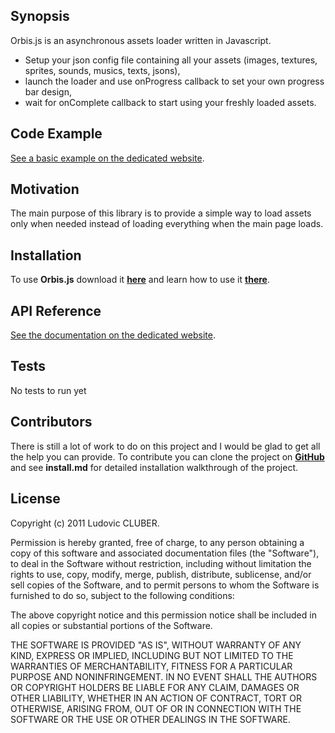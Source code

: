## Synopsis

  Orbis.js is an asynchronous assets loader written in Javascript.
  - Setup your json config file containing all your assets (images, textures, sprites, sounds, musics, texts, jsons),
  - launch the loader and use onProgress callback to set your own progress bar design,
  - wait for onComplete callback to start using your freshly loaded assets.

## Code Example

 [See a basic example on the dedicated website](http://orbisjs.lcluber.com/#example).

## Motivation

The main purpose of this library is to provide a simple way to load assets only when needed instead of loading everything when the main page loads.

## Installation

To use **Orbis.js** download it **[here](http://orbisjs.lcluber.com/#download)** and learn how to use it **[there](http://orbisjs.lcluber.com/#example)**.

## API Reference

[See the documentation on the dedicated website](http://orbisjs.lcluber.com/doc/).

## Tests

No tests to run yet

## Contributors

There is still a lot of work to do on this project and I would be glad to get all the help you can provide.
To contribute you can clone the project on **[GitHub]()** and see  **install.md** for detailed installation walkthrough of the project.

## License

Copyright (c) 2011 Ludovic CLUBER.

Permission is hereby granted, free of charge, to any person obtaining a copy
of this software and associated documentation files (the "Software"), to deal
in the Software without restriction, including without limitation the rights
to use, copy, modify, merge, publish, distribute, sublicense, and/or sell
copies of the Software, and to permit persons to whom the Software is
furnished to do so, subject to the following conditions:

The above copyright notice and this permission notice shall be included in all
copies or substantial portions of the Software.

THE SOFTWARE IS PROVIDED "AS IS", WITHOUT WARRANTY OF ANY KIND, EXPRESS OR
IMPLIED, INCLUDING BUT NOT LIMITED TO THE WARRANTIES OF MERCHANTABILITY,
FITNESS FOR A PARTICULAR PURPOSE AND NONINFRINGEMENT. IN NO EVENT SHALL THE
AUTHORS OR COPYRIGHT HOLDERS BE LIABLE FOR ANY CLAIM, DAMAGES OR OTHER
LIABILITY, WHETHER IN AN ACTION OF CONTRACT, TORT OR OTHERWISE, ARISING FROM,
OUT OF OR IN CONNECTION WITH THE SOFTWARE OR THE USE OR OTHER DEALINGS IN THE
SOFTWARE.
